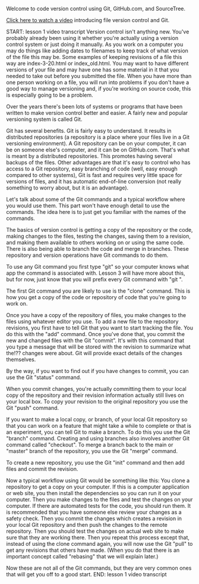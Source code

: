 Welcome to code version control using Git, GitHub.com, and SourceTree.

[Click here to watch a video](http://live-and-learn.github.io/assets/git-learning/lesson-1-version-control-using-git-github-and-sourcetree.mp4/ "Video about version control and Git") introducing file version control and Git.

START: lesson 1 video transcript
Version control isn't anything new. You've probably already been using it whether you're actually using a version control system or just doing it manually. As you work on a computer you may do things like adding dates to filenames to keep track of what version of the file this may be. Some examples of keeping revisions of a file this way are index-3-20.html or index_old.html. You may want to have different versions of your file and may have one has some material in it that you needed to take out before you submitted the file. When you have more than one person working on a file, you will run into problems if you don't have a good way to manage versioning and, if you're working on source code, this is especially going to be a problem.

Over the years there's been lots of systems or programs that have been written to make version control better and easier. A fairly new and popular versioning system is called Git.

Git has several benefits. Git is fairly easy to understand. It results in distributed repositories (a repository is a place where your files live in a Git versioning environment). A Git repository can be on your computer, it can be on someone else's computer, and it can be on GitHub.com. That's what is meant by a distributed repositories. This promotes having several backups of the files. Other advantages are that it's easy to control who has access to a Git repository, easy branching of code (well, easy enough compared to other systems), Git is fast and requires very little space for versions of files, and it has automatic end-of-line conversion (not really something to worry about, but it is an advantage).

Let's talk about some of the Git commands and a typical workflow where you would use them. This part won't have enough detail to use the commands. The idea here is to just get you familiar with the names of the commands.

The basics of version control is getting a copy of the repository or the code, making changes to the files, testing the changes, saving them to a revision, and making them available to others working on or using the same code. There is also being able to branch the code and merge in branches. These repository and version operations have Git commands to do them.

To use any Git command you first type "git" so your computer knows what app the command is associated with. Lesson 3 will have more about this, but for now, just know that you will prefix every Git command with "git ".

The first Git command you are likely to use is the "clone" command. This is how you get a copy of the code or repository of code that you're going to work on.

Once you have a copy of the repository of files, you make changes to the files using whatever editor you use. To add a new file to the repository revisions, you first have to tell Git that you want to start tracking the file. You do this with the "add" command. Once you've done that, you commit the new and changed files with the Git "commit". It's with this command that you type a message that will be stored with the revision to summarize what the!?? changes were about. Git will provide exact details of the changes themselves.

By the way, if you want to find out if you have changes to commit, you can use the Git "status" command.

When you commit changes, you're actually committing them to your local copy of the repository and their revision information actually still lives on your local box. To copy your revision to the original repository you use the Git "push" command.

If you want to make a local copy, or branch, of your local Git repository so that you can work on a feature that might take a while to complete or that is an experiment, you can tell Git to make a branch. To do this you use the Git "branch" command. Creating and using branches also involves another Git command called "checkout". To merge a branch back to the main or "master" branch of the repository, you use the Git "merge" command.

To create a new repository, you use the Git "init" command and then add files and commit the revision.

Now a typical workflow using Git would be something like this:
You clone a repository to get a copy on your computer. If this is a computer application or web site, you then install the dependencies so you can run it on your computer. Then you make changes to the files and test the changes on your computer. If there are automated tests for the code, you should run them. It is recommended that you have someone else review your changes as a safety check. Then you commit the changes which creates a revision in your local Git repository and then push the changes to the remote repository. Then you should test the changes on actual web site to make sure that they are working there. Then you repeat this process except that, instead of using the clone command again, you will now use the Git "pull" to get any revisions that others have made. (When you do that there is an important concept called "rebasing" that we will explain later.)

Now these are not all of the Git commands, but they are very common ones that will get you off to a good start.
END: lesson 1 video transcript

